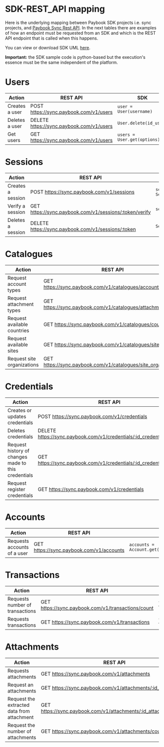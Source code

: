 # SDK-REST_API mapping

Here is the underlying mapping between Paybook SDK projects i.e. sync projects, and [Paybook Sync Rest API](https://www.paybook.com/sync/docs). In the next tables there are examples of how an endpoint must be requested from an SDK and which is the REST API endpoint that is called when this happens.

You can view or download SDK UML [here](https://drive.google.com/file/d/0ByfSP0j-5EqmWDF3bDV0Um9oT2c/view?usp=sharing).

**Important:** the SDK sample code is python-based but the execution's essence must be the same independent of the platform. 

# Users

| Action         | REST API                                 | SDK                                  |
| -------------- | ---------------------------------------- | ------------------------------------ |
| Creates a user | POST https://sync.paybook.com/v1/users   | ```user = User(username)```          |
| Deletes a user | DELETE https://sync.paybook.com/v1/users | ```User.delete(id_user)```                  |
| Get users      | GET https://sync.paybook.com/v1/users    | ```users = User.get(options)```|


# Sessions

| Action         | REST API                                 | SDK                                  |
| -------------- | ---------------------------------------- | ------------------------------------ |
| Creates a session | POST https://sync.paybook.com/v1/sessions   | ```session = Session(user)```          |
| Verify a session | GET https://sync.paybook.com/v1/sessions/:token/verify | ```session.verify()```                  |
| Deletes a session     | DELETE https://sync.paybook.com/v1/sessions/:token    | ```Session.delete(token)```|

# Catalogues

| Action         | REST API                                 | SDK                                  |
| -------------- | ---------------------------------------- | ------------------------------------ |
| Request account types | GET https://sync.paybook.com/v1/catalogues/account_types   | ```account_types = Catalogues.get_account_types(session,options)```          |
| Request attachment types | GET https://sync.paybook.com/v1/catalogues/attachment_types   | ```attachment_types = Catalogues.get_attachment_types(session,options)```          |
| Request available countries | GET https://sync.paybook.com/v1/catalogues/countries   | ```countries = Catalogues.get_countries(session,options)```          |
| Request available sites | GET https://sync.paybook.com/v1/catalogues/sites   | ```sites = Catalogues.get_sites(session,options)```          |
| Request site organizations | GET https://sync.paybook.com/v1/catalogues/site_organizations   | ```site_organizations = Catalogues.get_site_organizations(session,options)```          |

# Credentials

| Action         | REST API                                 | SDK                                  |
| -------------- | ---------------------------------------- | ------------------------------------ |
| Creates or updates credentials | POST https://sync.paybook.com/v1/credentials | ```credentials = Credential(session,id_site,credentials_data)```          |
| Deletes credentials | DELETE https://sync.paybook.com/v1/credentials/:id_credential | ```Credentials.delete(session,id_credential)```          |
| Request history of changes made to this credentials | GET https://sync.paybook.com/v1/credentials/:id_credential/status | ```It is pending```          |
| Request register credentials | GET https://sync.paybook.com/v1/credentials | ```credentials_list = Credentials.get(session)```          |

# Accounts

| Action         | REST API                                 | SDK                                  |
| -------------- | ---------------------------------------- | ------------------------------------ |
| Requests accounts of a user | GET https://sync.paybook.com/v1/accounts | ```accounts = Account.get(session,options)```          |

# Transactions

| Action         | REST API                                 | SDK                                  |
| -------------- | ---------------------------------------- | ------------------------------------ |
| Requests number of transactions | GET https://sync.paybook.com/v1/transactions/count | ```transactions_count = Transaction.get_count(session,options)```          |
| Requests transactions | GET https://sync.paybook.com/v1/transactions | ```transactions = Transaction.get(session,options)```          |

# Attachments

| Action         | REST API                                 | SDK                                  |
| -------------- | ---------------------------------------- | ------------------------------------ |
| Requests attachments | GET https://sync.paybook.com/v1/attachments | ```attachments = Attachment.get(session,options)```          |
| Request an attachments | GET https://sync.paybook.com/v1/attachments/:id_attachment | ```attachment = Attachment.get(session,id_attachment)```          |
| Request the extracted data from attachment | GET https://sync.paybook.com/v1/attachments/:id_attachment/extra | ```attachments = Attachment.get(session,id_attachment,extra=True)```          |
| Request the number of attachments | GET https://sync.paybook.com/v1/attachments/counts | ```attachments_count = Attachment.get_count(session,options)```          |





